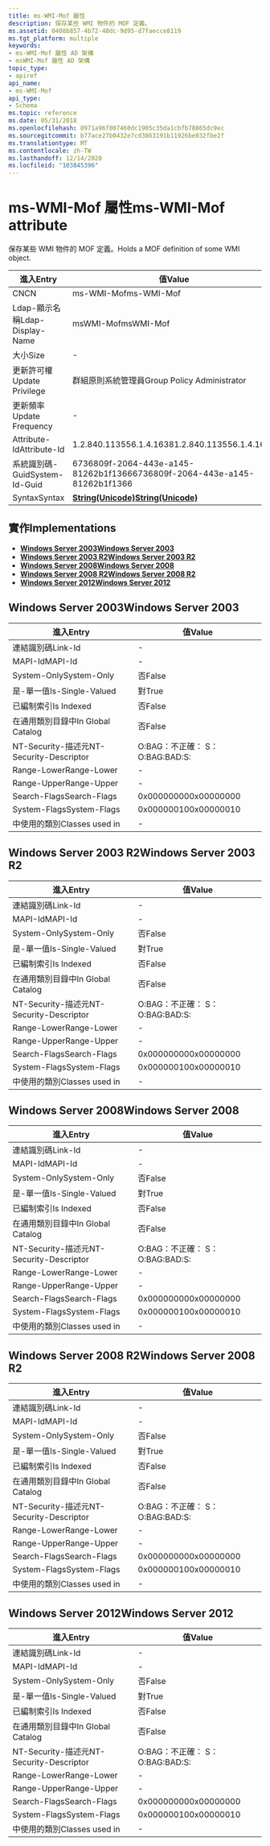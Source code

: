 ```yaml
---
title: ms-WMI-Mof 屬性
description: 保存某些 WMI 物件的 MOF 定義。
ms.assetid: 0408b857-4b72-40dc-9d95-d7faecce8119
ms.tgt_platform: multiple
keywords:
- ms-WMI-Mof 屬性 AD 架構
- msWMI-Mof 屬性 AD 架構
topic_type:
- apiref
api_name:
- ms-WMI-Mof
api_type:
- Schema
ms.topic: reference
ms.date: 05/31/2018
ms.openlocfilehash: 8971a96f007460dc1905c35da1cbfb78865dc9ec
ms.sourcegitcommit: b77ace27b0432e7cd3863191b11926be032fbe2f
ms.translationtype: MT
ms.contentlocale: zh-TW
ms.lasthandoff: 12/14/2020
ms.locfileid: "103845396"
---
```

# <a name="ms-wmi-mof-attribute"></a><span data-ttu-id="50a50-105">ms-WMI-Mof 屬性</span><span class="sxs-lookup"><span data-stu-id="50a50-105">ms-WMI-Mof attribute</span></span>

<span data-ttu-id="50a50-106">保存某些 WMI 物件的 MOF 定義。</span><span class="sxs-lookup"><span data-stu-id="50a50-106">Holds a MOF definition of some WMI object.</span></span>



| <span data-ttu-id="50a50-107">進入</span><span class="sxs-lookup"><span data-stu-id="50a50-107">Entry</span></span> | <span data-ttu-id="50a50-108">值</span><span class="sxs-lookup"><span data-stu-id="50a50-108">Value</span></span> |
|-------------------|---------------------------------------------|
| <span data-ttu-id="50a50-109">CN</span><span class="sxs-lookup"><span data-stu-id="50a50-109">CN</span></span>                | <span data-ttu-id="50a50-110">ms-WMI-Mof</span><span class="sxs-lookup"><span data-stu-id="50a50-110">ms-WMI-Mof</span></span>                                  |
| <span data-ttu-id="50a50-111">Ldap-顯示名稱</span><span class="sxs-lookup"><span data-stu-id="50a50-111">Ldap-Display-Name</span></span> | <span data-ttu-id="50a50-112">msWMI-Mof</span><span class="sxs-lookup"><span data-stu-id="50a50-112">msWMI-Mof</span></span>                                   |
| <span data-ttu-id="50a50-113">大小</span><span class="sxs-lookup"><span data-stu-id="50a50-113">Size</span></span>              | \-                                          |
| <span data-ttu-id="50a50-114">更新許可權</span><span class="sxs-lookup"><span data-stu-id="50a50-114">Update Privilege</span></span>  | <span data-ttu-id="50a50-115">群組原則系統管理員</span><span class="sxs-lookup"><span data-stu-id="50a50-115">Group Policy Administrator</span></span>                  |
| <span data-ttu-id="50a50-116">更新頻率</span><span class="sxs-lookup"><span data-stu-id="50a50-116">Update Frequency</span></span>  | \-                                          |
| <span data-ttu-id="50a50-117">Attribute-Id</span><span class="sxs-lookup"><span data-stu-id="50a50-117">Attribute-Id</span></span>      | <span data-ttu-id="50a50-118">1.2.840.113556.1.4.1638</span><span class="sxs-lookup"><span data-stu-id="50a50-118">1.2.840.113556.1.4.1638</span></span>                     |
| <span data-ttu-id="50a50-119">系統識別碼-Guid</span><span class="sxs-lookup"><span data-stu-id="50a50-119">System-Id-Guid</span></span>    | <span data-ttu-id="50a50-120">6736809f-2064-443e-a145-81262b1f1366</span><span class="sxs-lookup"><span data-stu-id="50a50-120">6736809f-2064-443e-a145-81262b1f1366</span></span>        |
| <span data-ttu-id="50a50-121">Syntax</span><span class="sxs-lookup"><span data-stu-id="50a50-121">Syntax</span></span>            | [<span data-ttu-id="50a50-122">**String(Unicode)**</span><span class="sxs-lookup"><span data-stu-id="50a50-122">**String(Unicode)**</span></span>](s-string-unicode.md) |



## <a name="implementations"></a><span data-ttu-id="50a50-123">實作</span><span class="sxs-lookup"><span data-stu-id="50a50-123">Implementations</span></span>

-   [<span data-ttu-id="50a50-124">**Windows Server 2003**</span><span class="sxs-lookup"><span data-stu-id="50a50-124">**Windows Server 2003**</span></span>](#windows-server-2003)
-   [<span data-ttu-id="50a50-125">**Windows Server 2003 R2**</span><span class="sxs-lookup"><span data-stu-id="50a50-125">**Windows Server 2003 R2**</span></span>](#windows-server-2003-r2)
-   [<span data-ttu-id="50a50-126">**Windows Server 2008**</span><span class="sxs-lookup"><span data-stu-id="50a50-126">**Windows Server 2008**</span></span>](#windows-server-2008)
-   [<span data-ttu-id="50a50-127">**Windows Server 2008 R2**</span><span class="sxs-lookup"><span data-stu-id="50a50-127">**Windows Server 2008 R2**</span></span>](#windows-server-2008-r2)
-   [<span data-ttu-id="50a50-128">**Windows Server 2012**</span><span class="sxs-lookup"><span data-stu-id="50a50-128">**Windows Server 2012**</span></span>](#windows-server-2012)

## <a name="windows-server-2003"></a><span data-ttu-id="50a50-129">Windows Server 2003</span><span class="sxs-lookup"><span data-stu-id="50a50-129">Windows Server 2003</span></span>



| <span data-ttu-id="50a50-130">進入</span><span class="sxs-lookup"><span data-stu-id="50a50-130">Entry</span></span> | <span data-ttu-id="50a50-131">值</span><span class="sxs-lookup"><span data-stu-id="50a50-131">Value</span></span> |
|------------------------|--------------|
| <span data-ttu-id="50a50-132">連結識別碼</span><span class="sxs-lookup"><span data-stu-id="50a50-132">Link-Id</span></span>                | \-           |
| <span data-ttu-id="50a50-133">MAPI-Id</span><span class="sxs-lookup"><span data-stu-id="50a50-133">MAPI-Id</span></span>                | \-           |
| <span data-ttu-id="50a50-134">System-Only</span><span class="sxs-lookup"><span data-stu-id="50a50-134">System-Only</span></span>            | <span data-ttu-id="50a50-135">否</span><span class="sxs-lookup"><span data-stu-id="50a50-135">False</span></span>        |
| <span data-ttu-id="50a50-136">是-單一值</span><span class="sxs-lookup"><span data-stu-id="50a50-136">Is-Single-Valued</span></span>       | <span data-ttu-id="50a50-137">對</span><span class="sxs-lookup"><span data-stu-id="50a50-137">True</span></span>         |
| <span data-ttu-id="50a50-138">已編制索引</span><span class="sxs-lookup"><span data-stu-id="50a50-138">Is Indexed</span></span>             | <span data-ttu-id="50a50-139">否</span><span class="sxs-lookup"><span data-stu-id="50a50-139">False</span></span>        |
| <span data-ttu-id="50a50-140">在通用類別目錄中</span><span class="sxs-lookup"><span data-stu-id="50a50-140">In Global Catalog</span></span>      | <span data-ttu-id="50a50-141">否</span><span class="sxs-lookup"><span data-stu-id="50a50-141">False</span></span>        |
| <span data-ttu-id="50a50-142">NT-Security-描述元</span><span class="sxs-lookup"><span data-stu-id="50a50-142">NT-Security-Descriptor</span></span> | <span data-ttu-id="50a50-143">O:BAG：不正確： S：</span><span class="sxs-lookup"><span data-stu-id="50a50-143">O:BAG:BAD:S:</span></span> |
| <span data-ttu-id="50a50-144">Range-Lower</span><span class="sxs-lookup"><span data-stu-id="50a50-144">Range-Lower</span></span>            | \-           |
| <span data-ttu-id="50a50-145">Range-Upper</span><span class="sxs-lookup"><span data-stu-id="50a50-145">Range-Upper</span></span>            | \-           |
| <span data-ttu-id="50a50-146">Search-Flags</span><span class="sxs-lookup"><span data-stu-id="50a50-146">Search-Flags</span></span>           | <span data-ttu-id="50a50-147">0x00000000</span><span class="sxs-lookup"><span data-stu-id="50a50-147">0x00000000</span></span>   |
| <span data-ttu-id="50a50-148">System-Flags</span><span class="sxs-lookup"><span data-stu-id="50a50-148">System-Flags</span></span>           | <span data-ttu-id="50a50-149">0x00000010</span><span class="sxs-lookup"><span data-stu-id="50a50-149">0x00000010</span></span>   |
| <span data-ttu-id="50a50-150">中使用的類別</span><span class="sxs-lookup"><span data-stu-id="50a50-150">Classes used in</span></span>        | \-           |



## <a name="windows-server-2003-r2"></a><span data-ttu-id="50a50-151">Windows Server 2003 R2</span><span class="sxs-lookup"><span data-stu-id="50a50-151">Windows Server 2003 R2</span></span>



| <span data-ttu-id="50a50-152">進入</span><span class="sxs-lookup"><span data-stu-id="50a50-152">Entry</span></span> | <span data-ttu-id="50a50-153">值</span><span class="sxs-lookup"><span data-stu-id="50a50-153">Value</span></span> |
|------------------------|--------------|
| <span data-ttu-id="50a50-154">連結識別碼</span><span class="sxs-lookup"><span data-stu-id="50a50-154">Link-Id</span></span>                | \-           |
| <span data-ttu-id="50a50-155">MAPI-Id</span><span class="sxs-lookup"><span data-stu-id="50a50-155">MAPI-Id</span></span>                | \-           |
| <span data-ttu-id="50a50-156">System-Only</span><span class="sxs-lookup"><span data-stu-id="50a50-156">System-Only</span></span>            | <span data-ttu-id="50a50-157">否</span><span class="sxs-lookup"><span data-stu-id="50a50-157">False</span></span>        |
| <span data-ttu-id="50a50-158">是-單一值</span><span class="sxs-lookup"><span data-stu-id="50a50-158">Is-Single-Valued</span></span>       | <span data-ttu-id="50a50-159">對</span><span class="sxs-lookup"><span data-stu-id="50a50-159">True</span></span>         |
| <span data-ttu-id="50a50-160">已編制索引</span><span class="sxs-lookup"><span data-stu-id="50a50-160">Is Indexed</span></span>             | <span data-ttu-id="50a50-161">否</span><span class="sxs-lookup"><span data-stu-id="50a50-161">False</span></span>        |
| <span data-ttu-id="50a50-162">在通用類別目錄中</span><span class="sxs-lookup"><span data-stu-id="50a50-162">In Global Catalog</span></span>      | <span data-ttu-id="50a50-163">否</span><span class="sxs-lookup"><span data-stu-id="50a50-163">False</span></span>        |
| <span data-ttu-id="50a50-164">NT-Security-描述元</span><span class="sxs-lookup"><span data-stu-id="50a50-164">NT-Security-Descriptor</span></span> | <span data-ttu-id="50a50-165">O:BAG：不正確： S：</span><span class="sxs-lookup"><span data-stu-id="50a50-165">O:BAG:BAD:S:</span></span> |
| <span data-ttu-id="50a50-166">Range-Lower</span><span class="sxs-lookup"><span data-stu-id="50a50-166">Range-Lower</span></span>            | \-           |
| <span data-ttu-id="50a50-167">Range-Upper</span><span class="sxs-lookup"><span data-stu-id="50a50-167">Range-Upper</span></span>            | \-           |
| <span data-ttu-id="50a50-168">Search-Flags</span><span class="sxs-lookup"><span data-stu-id="50a50-168">Search-Flags</span></span>           | <span data-ttu-id="50a50-169">0x00000000</span><span class="sxs-lookup"><span data-stu-id="50a50-169">0x00000000</span></span>   |
| <span data-ttu-id="50a50-170">System-Flags</span><span class="sxs-lookup"><span data-stu-id="50a50-170">System-Flags</span></span>           | <span data-ttu-id="50a50-171">0x00000010</span><span class="sxs-lookup"><span data-stu-id="50a50-171">0x00000010</span></span>   |
| <span data-ttu-id="50a50-172">中使用的類別</span><span class="sxs-lookup"><span data-stu-id="50a50-172">Classes used in</span></span>        | \-           |



## <a name="windows-server-2008"></a><span data-ttu-id="50a50-173">Windows Server 2008</span><span class="sxs-lookup"><span data-stu-id="50a50-173">Windows Server 2008</span></span>



| <span data-ttu-id="50a50-174">進入</span><span class="sxs-lookup"><span data-stu-id="50a50-174">Entry</span></span> | <span data-ttu-id="50a50-175">值</span><span class="sxs-lookup"><span data-stu-id="50a50-175">Value</span></span> |
|------------------------|--------------|
| <span data-ttu-id="50a50-176">連結識別碼</span><span class="sxs-lookup"><span data-stu-id="50a50-176">Link-Id</span></span>                | \-           |
| <span data-ttu-id="50a50-177">MAPI-Id</span><span class="sxs-lookup"><span data-stu-id="50a50-177">MAPI-Id</span></span>                | \-           |
| <span data-ttu-id="50a50-178">System-Only</span><span class="sxs-lookup"><span data-stu-id="50a50-178">System-Only</span></span>            | <span data-ttu-id="50a50-179">否</span><span class="sxs-lookup"><span data-stu-id="50a50-179">False</span></span>        |
| <span data-ttu-id="50a50-180">是-單一值</span><span class="sxs-lookup"><span data-stu-id="50a50-180">Is-Single-Valued</span></span>       | <span data-ttu-id="50a50-181">對</span><span class="sxs-lookup"><span data-stu-id="50a50-181">True</span></span>         |
| <span data-ttu-id="50a50-182">已編制索引</span><span class="sxs-lookup"><span data-stu-id="50a50-182">Is Indexed</span></span>             | <span data-ttu-id="50a50-183">否</span><span class="sxs-lookup"><span data-stu-id="50a50-183">False</span></span>        |
| <span data-ttu-id="50a50-184">在通用類別目錄中</span><span class="sxs-lookup"><span data-stu-id="50a50-184">In Global Catalog</span></span>      | <span data-ttu-id="50a50-185">否</span><span class="sxs-lookup"><span data-stu-id="50a50-185">False</span></span>        |
| <span data-ttu-id="50a50-186">NT-Security-描述元</span><span class="sxs-lookup"><span data-stu-id="50a50-186">NT-Security-Descriptor</span></span> | <span data-ttu-id="50a50-187">O:BAG：不正確： S：</span><span class="sxs-lookup"><span data-stu-id="50a50-187">O:BAG:BAD:S:</span></span> |
| <span data-ttu-id="50a50-188">Range-Lower</span><span class="sxs-lookup"><span data-stu-id="50a50-188">Range-Lower</span></span>            | \-           |
| <span data-ttu-id="50a50-189">Range-Upper</span><span class="sxs-lookup"><span data-stu-id="50a50-189">Range-Upper</span></span>            | \-           |
| <span data-ttu-id="50a50-190">Search-Flags</span><span class="sxs-lookup"><span data-stu-id="50a50-190">Search-Flags</span></span>           | <span data-ttu-id="50a50-191">0x00000000</span><span class="sxs-lookup"><span data-stu-id="50a50-191">0x00000000</span></span>   |
| <span data-ttu-id="50a50-192">System-Flags</span><span class="sxs-lookup"><span data-stu-id="50a50-192">System-Flags</span></span>           | <span data-ttu-id="50a50-193">0x00000010</span><span class="sxs-lookup"><span data-stu-id="50a50-193">0x00000010</span></span>   |
| <span data-ttu-id="50a50-194">中使用的類別</span><span class="sxs-lookup"><span data-stu-id="50a50-194">Classes used in</span></span>        | \-           |



## <a name="windows-server-2008-r2"></a><span data-ttu-id="50a50-195">Windows Server 2008 R2</span><span class="sxs-lookup"><span data-stu-id="50a50-195">Windows Server 2008 R2</span></span>



| <span data-ttu-id="50a50-196">進入</span><span class="sxs-lookup"><span data-stu-id="50a50-196">Entry</span></span> | <span data-ttu-id="50a50-197">值</span><span class="sxs-lookup"><span data-stu-id="50a50-197">Value</span></span> |
|------------------------|--------------|
| <span data-ttu-id="50a50-198">連結識別碼</span><span class="sxs-lookup"><span data-stu-id="50a50-198">Link-Id</span></span>                | \-           |
| <span data-ttu-id="50a50-199">MAPI-Id</span><span class="sxs-lookup"><span data-stu-id="50a50-199">MAPI-Id</span></span>                | \-           |
| <span data-ttu-id="50a50-200">System-Only</span><span class="sxs-lookup"><span data-stu-id="50a50-200">System-Only</span></span>            | <span data-ttu-id="50a50-201">否</span><span class="sxs-lookup"><span data-stu-id="50a50-201">False</span></span>        |
| <span data-ttu-id="50a50-202">是-單一值</span><span class="sxs-lookup"><span data-stu-id="50a50-202">Is-Single-Valued</span></span>       | <span data-ttu-id="50a50-203">對</span><span class="sxs-lookup"><span data-stu-id="50a50-203">True</span></span>         |
| <span data-ttu-id="50a50-204">已編制索引</span><span class="sxs-lookup"><span data-stu-id="50a50-204">Is Indexed</span></span>             | <span data-ttu-id="50a50-205">否</span><span class="sxs-lookup"><span data-stu-id="50a50-205">False</span></span>        |
| <span data-ttu-id="50a50-206">在通用類別目錄中</span><span class="sxs-lookup"><span data-stu-id="50a50-206">In Global Catalog</span></span>      | <span data-ttu-id="50a50-207">否</span><span class="sxs-lookup"><span data-stu-id="50a50-207">False</span></span>        |
| <span data-ttu-id="50a50-208">NT-Security-描述元</span><span class="sxs-lookup"><span data-stu-id="50a50-208">NT-Security-Descriptor</span></span> | <span data-ttu-id="50a50-209">O:BAG：不正確： S：</span><span class="sxs-lookup"><span data-stu-id="50a50-209">O:BAG:BAD:S:</span></span> |
| <span data-ttu-id="50a50-210">Range-Lower</span><span class="sxs-lookup"><span data-stu-id="50a50-210">Range-Lower</span></span>            | \-           |
| <span data-ttu-id="50a50-211">Range-Upper</span><span class="sxs-lookup"><span data-stu-id="50a50-211">Range-Upper</span></span>            | \-           |
| <span data-ttu-id="50a50-212">Search-Flags</span><span class="sxs-lookup"><span data-stu-id="50a50-212">Search-Flags</span></span>           | <span data-ttu-id="50a50-213">0x00000000</span><span class="sxs-lookup"><span data-stu-id="50a50-213">0x00000000</span></span>   |
| <span data-ttu-id="50a50-214">System-Flags</span><span class="sxs-lookup"><span data-stu-id="50a50-214">System-Flags</span></span>           | <span data-ttu-id="50a50-215">0x00000010</span><span class="sxs-lookup"><span data-stu-id="50a50-215">0x00000010</span></span>   |
| <span data-ttu-id="50a50-216">中使用的類別</span><span class="sxs-lookup"><span data-stu-id="50a50-216">Classes used in</span></span>        | \-           |



## <a name="windows-server-2012"></a><span data-ttu-id="50a50-217">Windows Server 2012</span><span class="sxs-lookup"><span data-stu-id="50a50-217">Windows Server 2012</span></span>



| <span data-ttu-id="50a50-218">進入</span><span class="sxs-lookup"><span data-stu-id="50a50-218">Entry</span></span> | <span data-ttu-id="50a50-219">值</span><span class="sxs-lookup"><span data-stu-id="50a50-219">Value</span></span> |
|------------------------|--------------|
| <span data-ttu-id="50a50-220">連結識別碼</span><span class="sxs-lookup"><span data-stu-id="50a50-220">Link-Id</span></span>                | \-           |
| <span data-ttu-id="50a50-221">MAPI-Id</span><span class="sxs-lookup"><span data-stu-id="50a50-221">MAPI-Id</span></span>                | \-           |
| <span data-ttu-id="50a50-222">System-Only</span><span class="sxs-lookup"><span data-stu-id="50a50-222">System-Only</span></span>            | <span data-ttu-id="50a50-223">否</span><span class="sxs-lookup"><span data-stu-id="50a50-223">False</span></span>        |
| <span data-ttu-id="50a50-224">是-單一值</span><span class="sxs-lookup"><span data-stu-id="50a50-224">Is-Single-Valued</span></span>       | <span data-ttu-id="50a50-225">對</span><span class="sxs-lookup"><span data-stu-id="50a50-225">True</span></span>         |
| <span data-ttu-id="50a50-226">已編制索引</span><span class="sxs-lookup"><span data-stu-id="50a50-226">Is Indexed</span></span>             | <span data-ttu-id="50a50-227">否</span><span class="sxs-lookup"><span data-stu-id="50a50-227">False</span></span>        |
| <span data-ttu-id="50a50-228">在通用類別目錄中</span><span class="sxs-lookup"><span data-stu-id="50a50-228">In Global Catalog</span></span>      | <span data-ttu-id="50a50-229">否</span><span class="sxs-lookup"><span data-stu-id="50a50-229">False</span></span>        |
| <span data-ttu-id="50a50-230">NT-Security-描述元</span><span class="sxs-lookup"><span data-stu-id="50a50-230">NT-Security-Descriptor</span></span> | <span data-ttu-id="50a50-231">O:BAG：不正確： S：</span><span class="sxs-lookup"><span data-stu-id="50a50-231">O:BAG:BAD:S:</span></span> |
| <span data-ttu-id="50a50-232">Range-Lower</span><span class="sxs-lookup"><span data-stu-id="50a50-232">Range-Lower</span></span>            | \-           |
| <span data-ttu-id="50a50-233">Range-Upper</span><span class="sxs-lookup"><span data-stu-id="50a50-233">Range-Upper</span></span>            | \-           |
| <span data-ttu-id="50a50-234">Search-Flags</span><span class="sxs-lookup"><span data-stu-id="50a50-234">Search-Flags</span></span>           | <span data-ttu-id="50a50-235">0x00000000</span><span class="sxs-lookup"><span data-stu-id="50a50-235">0x00000000</span></span>   |
| <span data-ttu-id="50a50-236">System-Flags</span><span class="sxs-lookup"><span data-stu-id="50a50-236">System-Flags</span></span>           | <span data-ttu-id="50a50-237">0x00000010</span><span class="sxs-lookup"><span data-stu-id="50a50-237">0x00000010</span></span>   |
| <span data-ttu-id="50a50-238">中使用的類別</span><span class="sxs-lookup"><span data-stu-id="50a50-238">Classes used in</span></span>        | \-           |



 

 




